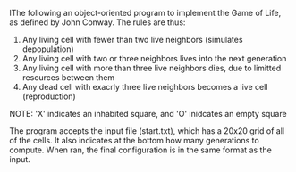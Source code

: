 lThe following an object-oriented program to implement the Game of Life,
as defined by John Conway. The rules are thus:

1. Any living cell with fewer than two live neighbors (simulates 
depopulation) 
2. Any living cell with two or three neighbors lives into the next 
generation
3. Any living cell with more than three live neighbors dies, due to
limitted resources between them
4. Any dead cell with exacrly three live neighbors becomes a live cell
(reproduction)


NOTE: 'X' indicates an inhabited square, and 'O' inidcates an empty 
square

The program accepts the input file (start.txt), which has a 20x20 grid
of all of the cells. It also indicates at the bottom how many 
generations to compute. When ran, the final configuration is in the same 
format as the input.
